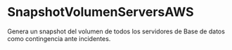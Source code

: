 # SnapshotVolumenServersAWS
Genera un snapshot del volumen de todos los servidores de Base de datos como contingencia ante incidentes. 
